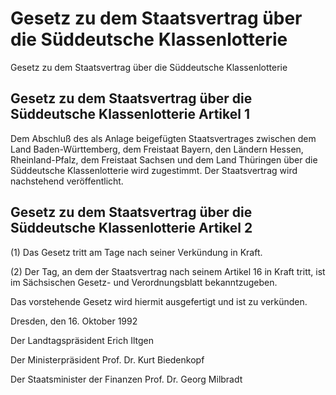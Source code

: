 # Gesetz zu dem Staatsvertrag über die Süddeutsche Klassenlotterie

Gesetz zu dem Staatsvertrag über die Süddeutsche Klassenlotterie

## Gesetz zu dem Staatsvertrag über die Süddeutsche Klassenlotterie Artikel 1

Dem Abschluß des als Anlage beigefügten 
Staatsvertrages zwischen dem Land Baden-Württemberg, dem Freistaat Bayern, den Ländern Hessen, Rheinland-Pfalz, dem Freistaat Sachsen und dem Land Thüringen über die Süddeutsche Klassenlotterie wird zugestimmt. Der Staatsvertrag wird nachstehend veröffentlicht.


## Gesetz zu dem Staatsvertrag über die Süddeutsche Klassenlotterie Artikel 2

(1) Das Gesetz tritt am Tage nach seiner Verkündung in Kraft.

(2) Der Tag, an dem der Staatsvertrag nach seinem Artikel 16 in Kraft tritt, ist im Sächsischen Gesetz- und Verordnungsblatt bekanntzugeben.

Das vorstehende Gesetz wird hiermit ausgefertigt und ist zu verkünden.

Dresden, den 16. Oktober 1992

Der Landtagspräsident 
         Erich Iltgen

Der Ministerpräsident 
         Prof. Dr. Kurt Biedenkopf

Der Staatsminister der Finanzen 
         Prof. Dr. Georg Milbradt

